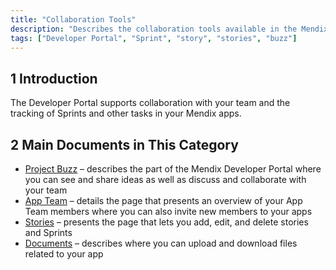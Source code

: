 ```yaml
---
title: "Collaboration Tools"
description: "Describes the collaboration tools available in the Mendix Developer Portal."
tags: ["Developer Portal", "Sprint", "story", "stories", "buzz"]
---
```


## 1 Introduction

The Developer Portal supports collaboration with your team and the tracking of Sprints and other tasks in your Mendix apps.

## 2 Main Documents in This Category

* [Project Buzz](project-buzz) – describes the part of the Mendix Developer Portal where you can see and share ideas as well as discuss and collaborate with your team
* [App Team](team) – details the page that presents an overview of your App Team members where you can also invite new members to your apps
* [Stories](stories) – presents the page that lets you add, edit, and delete stories and Sprints
* [Documents](documents) – describes where you can upload and download files related to your app
